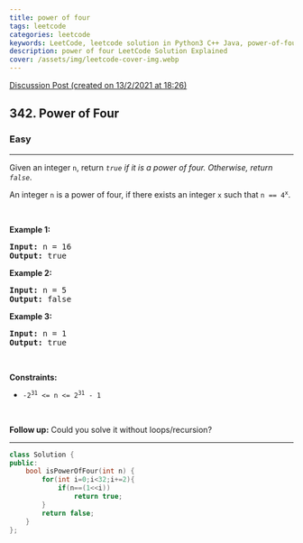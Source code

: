 ```yaml
---
title: power of four
tags: leetcode
categories: leetcode
keywords: LeetCode, leetcode solution in Python3 C++ Java, power-of-four solution
description: power of four LeetCode Solution Explained
cover: /assets/img/leetcode-cover-img.webp
---
```





[Discussion Post (created on 13/2/2021 at 18:26)](https://leetcode.com/problems/power-of-four/discuss/1107479/O(n)-or-100-fastest-C%2B%2B)  
<h2>342. Power of Four</h2><h3>Easy</h3><hr><div><p>Given an integer <code>n</code>, return <em><code>true</code> if it is a power of four. Otherwise, return <code>false</code></em>.</p>

<p>An integer <code>n</code> is a power of four, if there exists an integer <code>x</code> such that <code>n == 4<sup>x</sup></code>.</p>

<p>&nbsp;</p>
<p><strong>Example 1:</strong></p>
<pre><strong>Input:</strong> n = 16
<strong>Output:</strong> true
</pre><p><strong>Example 2:</strong></p>
<pre><strong>Input:</strong> n = 5
<strong>Output:</strong> false
</pre><p><strong>Example 3:</strong></p>
<pre><strong>Input:</strong> n = 1
<strong>Output:</strong> true
</pre>
<p>&nbsp;</p>
<p><strong>Constraints:</strong></p>

<ul>
	<li><code>-2<sup>31</sup> &lt;= n &lt;= 2<sup>31</sup> - 1</code></li>
</ul>

<p>&nbsp;</p>
<strong>Follow up:</strong> Could you solve it without loops/recursion?</div>

---




```cpp
class Solution {
public:
    bool isPowerOfFour(int n) {
        for(int i=0;i<32;i+=2){
            if(n==(1<<i))
                return true;
        }
        return false;
    }
};
```
